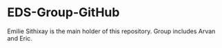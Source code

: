 # EDS-Group-GitHub
Emilie Sithixay is the main holder of this repository. Group includes Arvan and Eric. 
